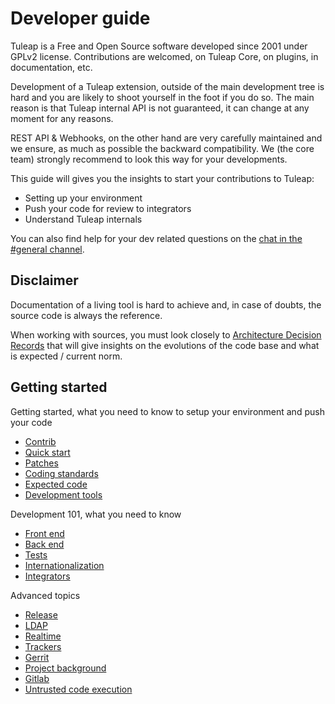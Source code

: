 # Developer guide

Tuleap is a Free and Open Source software developed since 2001 under
GPLv2 license. Contributions are welcomed, on Tuleap Core, on plugins,
in documentation, etc.

Development of a Tuleap extension, outside of the main development tree
is hard and you are likely to shoot yourself in the foot if you do so.
The main reason is that Tuleap internal API is not guaranteed, it can
change at any moment for any reasons.

REST API & Webhooks, on the other hand are very carefully maintained and
we ensure, as much as possible the backward compatibility. We (the core
team) strongly recommend to look this way for your developments.

This guide will gives you the insights to start your contributions to
Tuleap:

-   Setting up your environment
-   Push your code for review to integrators
-   Understand Tuleap internals

You can also find help for your dev related questions on the [chat in
the #general channel](https://chat.tuleap.org/).

## Disclaimer

Documentation of a living tool is hard to achieve and, in case of
doubts, the source code is always the reference.

When working with sources, you must look closely to [Architecture
Decision
Records](../adr/index.md)
that will give insights on the evolutions of the code base and what is
expected / current norm.

## Getting started

Getting started, what you need to know to setup your environment and
push your code

* [Contrib](contrib.md)
* [Quick start](quick-start.md)
* [Patches](patches.md)
* [Coding standards](coding-standards.md)
* [Expected code](expected-code.md)
* [Development tools](development-tools.md)

Development 101, what you need to know

* [Front end](./front-end.md)
* [Back end](./back-end.md)
* [Tests](./tests.md)
* [Internationalization](./internationalization.md)
* [Integrators](./integrators.md)

Advanced topics

* [Release](./release.md)
* [LDAP](./ldap.md)
* [Realtime](./realtime.md)
* [Trackers](./trackers.md)
* [Gerrit](./gerrit.md)
* [Project background](./project-background.md)
* [Gitlab](./gitlab.md)
* [Untrusted code execution](./untrusted-code-exec.md)
